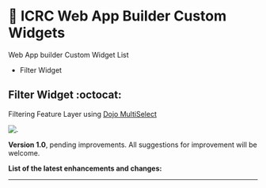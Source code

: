 # :hospital: ICRC Web App Builder Custom Widgets

Web App builder Custom Widget List
- Filter Widget


## Filter Widget :octocat:

Filtering Feature Layer using [Dojo MultiSelect](https://dojotoolkit.org/reference-guide/1.10/dojox/form/CheckedMultiSelect.html)

![.](https://icrc.maps.arcgis.com/sharing/rest/content/items/f4babf07ba40484c942a0ec3dd5a231d/data)


**Version 1.0**, pending improvements. All suggestions for improvement will be welcome.

**List of the latest enhancements and changes:**

***
